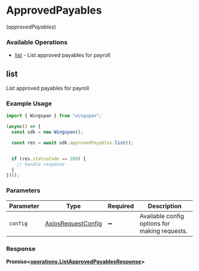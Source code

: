 # ApprovedPayables
(*approvedPayables*)

### Available Operations

* [list](#list) - List approved payables for payroll

## list

List approved payables for payroll

### Example Usage

```typescript
import { Wingspan } from "wingspan";

(async() => {
  const sdk = new Wingspan();

  const res = await sdk.approvedPayables.list();


  if (res.statusCode == 200) {
    // handle response
  }
})();
```

### Parameters

| Parameter                                                    | Type                                                         | Required                                                     | Description                                                  |
| ------------------------------------------------------------ | ------------------------------------------------------------ | ------------------------------------------------------------ | ------------------------------------------------------------ |
| `config`                                                     | [AxiosRequestConfig](https://axios-http.com/docs/req_config) | :heavy_minus_sign:                                           | Available config options for making requests.                |


### Response

**Promise<[operations.ListApprovedPayablesResponse](../../models/operations/listapprovedpayablesresponse.md)>**


